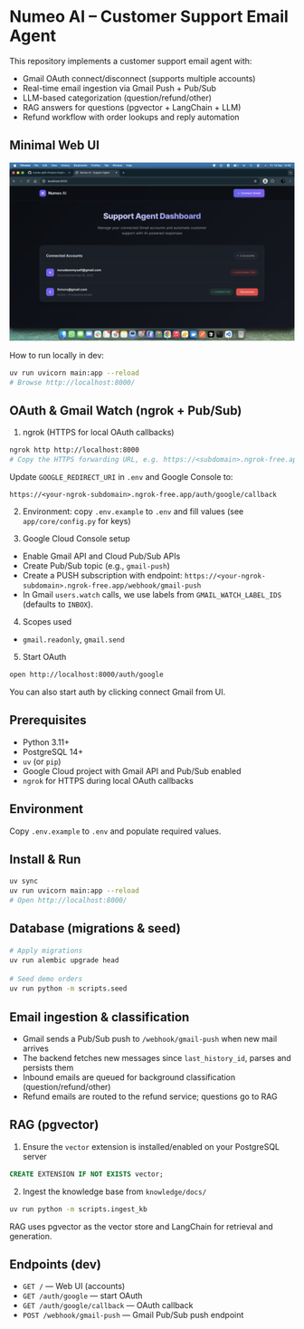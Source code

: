 # Numeo AI – Customer Support Email Agent

This repository implements a customer support email agent with:

- Gmail OAuth connect/disconnect (supports multiple accounts)
- Real-time email ingestion via Gmail Push + Pub/Sub
- LLM-based categorization (question/refund/other)
- RAG answers for questions (pgvector + LangChain + LLM)
- Refund workflow with order lookups and reply automation

## Minimal Web UI

![Web UI Screenshot](static/web-ui.png)

How to run locally in dev:

```bash
uv run uvicorn main:app --reload
# Browse http://localhost:8000/
```

## OAuth & Gmail Watch (ngrok + Pub/Sub)

1. ngrok (HTTPS for local OAuth callbacks)

```bash
ngrok http http://localhost:8000
# Copy the HTTPS forwarding URL, e.g. https://<subdomain>.ngrok-free.app
```

Update `GOOGLE_REDIRECT_URI` in `.env` and Google Console to:

```
https://<your-ngrok-subdomain>.ngrok-free.app/auth/google/callback
```

2. Environment: copy `.env.example` to `.env` and fill values (see `app/core/config.py` for keys)

3. Google Cloud Console setup

- Enable Gmail API and Cloud Pub/Sub APIs
- Create Pub/Sub topic (e.g., `gmail-push`)
- Create a PUSH subscription with endpoint:
  `https://<your-ngrok-subdomain>.ngrok-free.app/webhook/gmail-push`
- In Gmail `users.watch` calls, we use labels from `GMAIL_WATCH_LABEL_IDS` (defaults to `INBOX`).

4. Scopes used

- `gmail.readonly`, `gmail.send`

5. Start OAuth

```bash
open http://localhost:8000/auth/google
```

You can also start auth by clicking connect Gmail from UI.

## Prerequisites

- Python 3.11+
- PostgreSQL 14+
- `uv` (or `pip`)
- Google Cloud project with Gmail API and Pub/Sub enabled
- `ngrok` for HTTPS during local OAuth callbacks

## Environment

Copy `.env.example` to `.env` and populate required values.

## Install & Run

```bash
uv sync
uv run uvicorn main:app --reload
# Open http://localhost:8000/
```

## Database (migrations & seed)

```bash
# Apply migrations
uv run alembic upgrade head

# Seed demo orders
uv run python -m scripts.seed

```

## Email ingestion & classification

- Gmail sends a Pub/Sub push to `/webhook/gmail-push` when new mail arrives
- The backend fetches new messages since `last_history_id`, parses and persists them
- Inbound emails are queued for background classification (question/refund/other)
- Refund emails are routed to the refund service; questions go to RAG

## RAG (pgvector)

1. Ensure the `vector` extension is installed/enabled on your PostgreSQL server

```sql
CREATE EXTENSION IF NOT EXISTS vector;
```

2. Ingest the knowledge base from `knowledge/docs/`

```bash
uv run python -m scripts.ingest_kb
```

RAG uses pgvector as the vector store and LangChain for retrieval and generation.

## Endpoints (dev)

- `GET /` — Web UI (accounts)
- `GET /auth/google` — start OAuth
- `GET /auth/google/callback` — OAuth callback
- `POST /webhook/gmail-push` — Gmail Pub/Sub push endpoint

